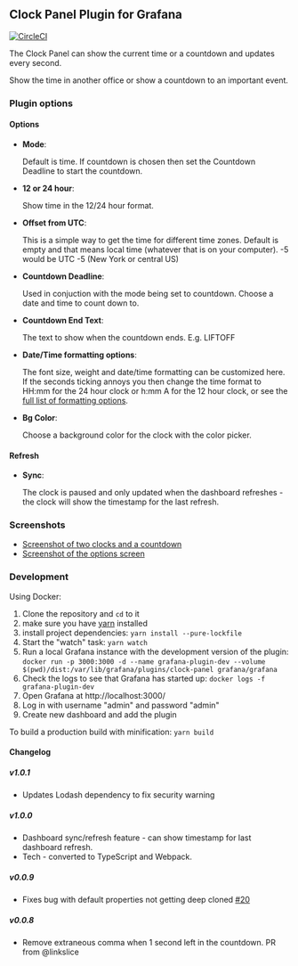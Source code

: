 ## Clock Panel Plugin for Grafana
[![CircleCI](https://circleci.com/gh/grafana/clock-panel.svg?style=svg)](https://circleci.com/gh/grafana/clock-panel)

The Clock Panel can show the current time or a countdown and updates every second.

Show the time in another office or show a countdown to an important event.

### Plugin options

#### Options

- **Mode**:

  Default is time. If countdown is chosen then set the Countdown Deadline to start the countdown.

- **12 or 24 hour**:

  Show time in the 12/24 hour format.

- **Offset from UTC**:

  This is a simple way to get the time for different time zones. Default is empty and that means local time (whatever that is on your computer). -5 would be UTC -5 (New York or central US)

- **Countdown Deadline**:

  Used in conjuction with the mode being set to countdown. Choose a date and time to count down to.

- **Countdown End Text**:

  The text to show when the countdown ends. E.g. LIFTOFF

- **Date/Time formatting options**:

  The font size, weight and date/time formatting can be customized here. If the seconds ticking annoys you then change the time format to HH:mm for the 24 hour clock or h:mm A for the 12 hour clock, or see the [full list of formatting options](https://momentjs.com/docs/#/displaying/).

- **Bg Color**:

  Choose a background color for the clock with the color picker.

#### Refresh
  
- **Sync**:

  The clock is paused and only updated when the dashboard refreshes - the clock will show the timestamp for the last refresh.

### Screenshots

- [Screenshot of two clocks and a countdown](https://raw.githubusercontent.com/grafana/clock-panel/06ecf59c191db642127c6153bc3145e93a1df1f8/src/img/screenshot-clocks.png)
- [Screenshot of the options screen](https://raw.githubusercontent.com/grafana/clock-panel/06ecf59c191db642127c6153bc3145e93a1df1f8/src/img/screenshot-clock-options.png)

### Development

Using Docker:

1. Clone the repository and `cd` to it
1. make sure you have [yarn]( https://yarnpkg.com/) installed
1. install project dependencies: `yarn install --pure-lockfile`
1. Start the "watch" task: `yarn watch`
1. Run a local Grafana instance with the development version of the plugin: `docker run -p 3000:3000 -d --name grafana-plugin-dev --volume $(pwd)/dist:/var/lib/grafana/plugins/clock-panel grafana/grafana`
1. Check the logs to see that Grafana has started up: `docker logs -f grafana-plugin-dev`
1. Open Grafana at http://localhost:3000/
1. Log in with username "admin" and password "admin"
1. Create new dashboard and add the plugin

To build a production build with minification: `yarn build`

#### Changelog

##### v1.0.1

- Updates Lodash dependency to fix security warning

##### v1.0.0

- Dashboard sync/refresh feature - can show timestamp for last dashboard refresh.
- Tech - converted to TypeScript and Webpack.

##### v0.0.9

- Fixes bug with default properties not getting deep cloned [#20](https://github.com/grafana/clock-panel/issues/20)

##### v0.0.8

- Remove extraneous comma when 1 second left in the countdown. PR from @linkslice
